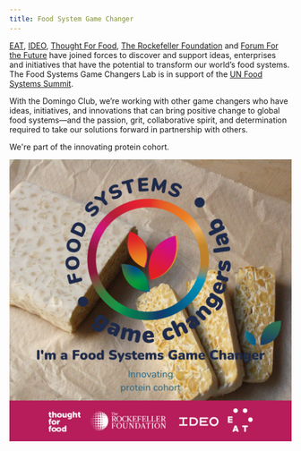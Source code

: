 ```yaml
---
title: Food System Game Changer
---
```


[EAT](https://eatforum.org/), [IDEO](https://www.openideo.com/), [Thought For Food](https://thoughtforfood.org/), [The Rockefeller Foundation](https://www.rockefellerfoundation.org/) and [Forum For the Future](https://www.forumforthefuture.org/) have joined forces to discover and support ideas, enterprises and initiatives that have the potential to transform our world’s food systems. The Food Systems Game Changers Lab is in support of the [UN Food Systems Summit](https://www.un.org/en/food-systems-summit).

With the Domingo Club, we’re working with other game changers who have ideas, initiatives, and innovations that can bring positive change to global food systems—and the passion, grit, collaborative spirit, and determination required to take our solutions forward in partnership with others.

We're part of the innovating protein cohort.

![Food System Game Changer](gamechangerlab.png)
